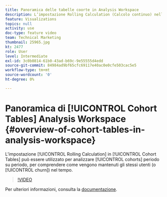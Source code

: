 ```yaml
---
title: Panoramica delle tabelle coorte in Analysis Workspace
description: L’impostazione Rolling Calculation (Calcolo continuo) nelle tabelle coorte può essere utilizzata per analizzare le coorti in un periodo di tempo e capire come gli stessi utenti vengono mantenuti (o persi) nel tempo.
feature: Visualizations
topics: null
activity: use
doc-type: feature video
team: Technical Marketing
thumbnail: 25965.jpg
kt: 2477
role: User
level: Intermediate
exl-id: 3c0b0814-61b0-43ad-b69c-9e55555d4edd
source-git-commit: 84984ad9bf65cfc69117e40ac0e0cfe503cac5e5
workflow-type: tm+mt
source-wordcount: '0'
ht-degree: 0%

---
```


# Panoramica di [!UICONTROL Cohort Tables] Analysis Workspace {#overview-of-cohort-tables-in-analysis-workspace}

L’impostazione [!UICONTROL Rolling Calculation] in [!UICONTROL Cohort Tables] può essere utilizzato per analizzare [!UICONTROL cohorts] periodo su periodo, per comprendere come vengono mantenuti gli stessi utenti (o [!UICONTROL churn]) nel tempo.

>[!VIDEO](https://video.tv.adobe.com/v/25965/?quality=12&learn=on)

Per ulteriori informazioni, consulta la [documentazione](https://experienceleague.adobe.com/docs/analytics/analyze/analysis-workspace/visualizations/cohort-table/cohort-analysis.html?lang=it).
